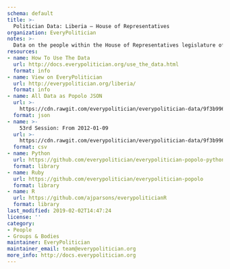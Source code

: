 ```yaml
---
schema: default
title: >-
  Politician Data: Liberia — House of Representatives
organization: EveryPolitician
notes: >-
  Data on the people within the House of Representatives legislature of Liberia.
resources:
- name: How To Use The Data
  url: http://docs.everypolitician.org/use_the_data.html
  format: info
- name: View on EveryPolitician
  url: http://everypolitician.org/liberia/
  format: info
- name: All Data as Popolo JSON
  url: >-
    https://cdn.rawgit.com/everypolitician/everypolitician-data/9f3b996999b04c34e2aa39137fd474f820eb640f/data/Liberia/House/ep-popolo-v1.0.json
  format: json
- name: >-
    53rd Session: From 2012-01-09
  url: >-
    https://cdn.rawgit.com/everypolitician/everypolitician-data/9f3b996999b04c34e2aa39137fd474f820eb640f/data/Liberia/House/term-53.csv
  format: csv
- name: Python
  url: https://github.com/everypolitician/everypolitician-popolo-python
  format: library
- name: Ruby
  url: https://github.com/everypolitician/everypolitician-popolo
  format: library
- name: R
  url: https://github.com/ajparsons/everypoliticianR
  format: library
last_modified: 2019-02-02T14:47:24
license: ''
category:
- People
- Groups & Bodies
maintainer: EveryPolitician
maintainer_email: team@everypolitician.org
more_info: http://docs.everypolitician.org
---
```

